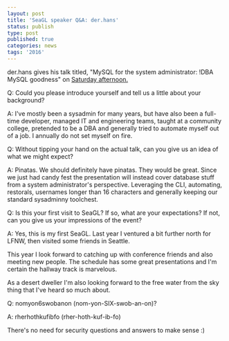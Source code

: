 ```yaml
---
layout: post
title: 'SeaGL speaker Q&A: der.hans'
status: publish
type: post
published: true
categories: news
tags: '2016'
---
```


der.hans gives his talk titled, "MySQL for the system administrator: !DBA MySQL goodness" on [Saturday afternoon.](https://osem.seagl.org/conferences/seagl2016/program/proposal/242)

Q: Could you please introduce yourself and tell us a little about your background?

A: I've mostly been a sysadmin for many years, but have also been a full-time developer, managed IT and engineering teams, taught at a community college, pretended to be a DBA and generally tried to automate myself out of a job. I annually do not set myself on fire.

Q: Without tipping your hand on the actual talk, can you give us an idea of what we might expect?

A: Pinatas. We should definitely have pinatas. They would be great. Since we just had candy fest the presentation will instead cover database stuff from a system administrator's perspective. Leveraging the CLI, automating, restorals, usernames longer than 16 characters and generally keeping our standard sysadminny toolchest.

Q: Is this your first visit to SeaGL? If so, what are your expectations? If not, can you give us your impressions of the event?

A: Yes, this is my first SeaGL. Last year I ventured a bit further north for LFNW, then visited some friends in Seattle.

This year I look forward to catching up with conference friends and also meeting new people. The schedule has some great presentations and I'm certain the hallway track is marvelous.

As a desert dweller I'm also looking forward to the free water from the sky thing that I've heard so much about.

Q: nomyon6swobanon (nom-yon-SIX-swob-an-on)?

A: rherhothkufibfo (rher-hoth-kuf-ib-fo)

There's no need for security questions and answers to make sense :)

